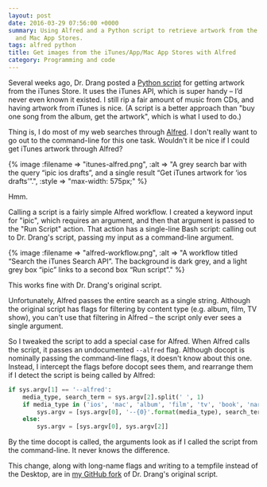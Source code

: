 ```yaml
---
layout: post
date: 2016-03-29 07:56:00 +0000
summary: Using Alfred and a Python script to retrieve artwork from the iTunes, App
  and Mac App Stores.
tags: alfred python
title: Get images from the iTunes/App/Mac App Stores with Alfred
category: Programming and code
---
```


Several weeks ago, Dr. Drang posted a [Python script](http://leancrew.com/all-this/2016/03/images-from-the-itunes-app-mac-app-stores/) for getting artwork from the iTunes Store.
It uses the iTunes API, which is super handy – I’d never even known it existed. I still rip a fair amount of music from CDs, and having artwork from iTunes is nice.
(A script is a better approach than "buy one song from the album, get the artwork", which is what I used to do.)

Thing is, I do most of my web searches through [Alfred](https://www.alfredapp.com).
I don't really want to go out to the command-line for this one task.
Wouldn't it be nice if I could get iTunes artwork through Alfred?

{%
  image :filename => "itunes-alfred.png",
  :alt => "A grey search bar with the query “ipic ios drafts”, and a single result “Get iTunes artwork for ‘ios drafts’”.",
  :style => "max-width: 575px;"
%}

Hmm.

Calling a script is a fairly simple Alfred workflow.
I created a keyword input for "ipic", which requires an argument, and then that argument is passed to the "Run Script" action.
That action has a single-line Bash script: calling out to Dr. Drang's script, passing my input as a command-line argument.

{%
  image :filename => "alfred-workflow.png",
  :alt => "A workflow titled “Search the iTunes Search API”. The background is dark grey, and a light grey box “ipic” links to a second box “Run script”."
%}

This works fine with Dr. Drang's original script.

Unfortunately, Alfred passes the entire search as a single string.
Although the original script has flags for filtering by content type (e.g. album, film, TV show), you can't use that filtering in Alfred – the script only ever sees a single argument.

So I tweaked the script to add a special case for Alfred.
When Alfred calls the script, it passes an undocumented `--alfred` flag.
Although docopt is nominally passing the command-line flags, it doesn't know about this one.
Instead, I intercept the flags before docopt sees them, and rearrange them if I detect the script is being called by Alfred:

```python
if sys.argv[1] == '--alfred':
    media_type, search_term = sys.argv[2].split(' ', 1)
    if media_type in ('ios', 'mac', 'album', 'film', 'tv', 'book', 'narration'):
        sys.argv = [sys.argv[0], '--{0}'.format(media_type), search_term]
    else:
        sys.argv = [sys.argv[0], sys.argv[2]]
```

By the time docopt is called, the arguments look as if I called the script from the command-line.
It never knows the difference.

This change, along with long-name flags and writing to a tempfile instead of the Desktop, are in [my GitHub fork](https://github.com/alexwlchan/ipic) of Dr. Drang's original script.

